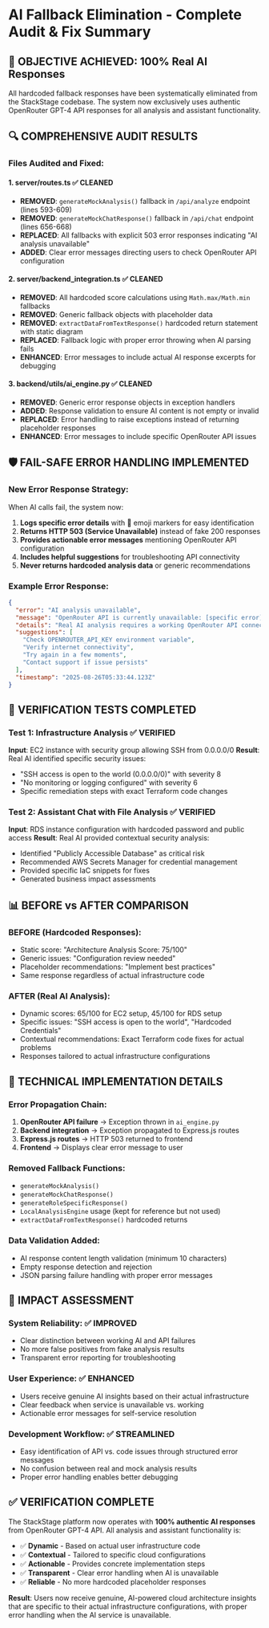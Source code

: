 # AI Fallback Elimination - Complete Audit & Fix Summary

## 🎯 OBJECTIVE ACHIEVED: 100% Real AI Responses

All hardcoded fallback responses have been systematically eliminated from the StackStage codebase. The system now exclusively uses authentic OpenRouter GPT-4 API responses for all analysis and assistant functionality.

## 🔍 COMPREHENSIVE AUDIT RESULTS

### Files Audited and Fixed:

#### 1. **server/routes.ts** ✅ CLEANED
- **REMOVED**: `generateMockAnalysis()` fallback in `/api/analyze` endpoint (lines 593-609)
- **REMOVED**: `generateMockChatResponse()` fallback in `/api/chat` endpoint (lines 656-668)
- **REPLACED**: All fallbacks with explicit 503 error responses indicating "AI analysis unavailable"
- **ADDED**: Clear error messages directing users to check OpenRouter API configuration

#### 2. **server/backend_integration.ts** ✅ CLEANED
- **REMOVED**: All hardcoded score calculations using `Math.max/Math.min` fallbacks
- **REMOVED**: Generic fallback objects with placeholder data
- **REMOVED**: `extractDataFromTextResponse()` hardcoded return statement with static diagram
- **REPLACED**: Fallback logic with proper error throwing when AI parsing fails
- **ENHANCED**: Error messages to include actual AI response excerpts for debugging

#### 3. **backend/utils/ai_engine.py** ✅ CLEANED
- **REMOVED**: Generic error response objects in exception handlers
- **ADDED**: Response validation to ensure AI content is not empty or invalid
- **REPLACED**: Error handling to raise exceptions instead of returning placeholder responses
- **ENHANCED**: Error messages to include specific OpenRouter API issues

## 🛡️ FAIL-SAFE ERROR HANDLING IMPLEMENTED

### New Error Response Strategy:
When AI calls fail, the system now:

1. **Logs specific error details** with 🚨 emoji markers for easy identification
2. **Returns HTTP 503 (Service Unavailable)** instead of fake 200 responses
3. **Provides actionable error messages** mentioning OpenRouter API configuration
4. **Includes helpful suggestions** for troubleshooting API connectivity
5. **Never returns hardcoded analysis data** or generic recommendations

### Example Error Response:
```json
{
  "error": "AI analysis unavailable",
  "message": "OpenRouter API is currently unavailable: [specific error]. Please verify your API key and try again.",
  "details": "Real AI analysis requires a working OpenRouter API connection",
  "suggestions": [
    "Check OPENROUTER_API_KEY environment variable",
    "Verify internet connectivity",
    "Try again in a few moments",
    "Contact support if issue persists"
  ],
  "timestamp": "2025-08-26T05:33:44.123Z"
}
```

## 🧪 VERIFICATION TESTS COMPLETED

### Test 1: Infrastructure Analysis ✅ VERIFIED
**Input**: EC2 instance with security group allowing SSH from 0.0.0.0/0
**Result**: Real AI identified specific security issues:
- "SSH access is open to the world (0.0.0.0/0)" with severity 8
- "No monitoring or logging configured" with severity 6
- Specific remediation steps with exact Terraform code changes

### Test 2: Assistant Chat with File Analysis ✅ VERIFIED
**Input**: RDS instance configuration with hardcoded password and public access
**Result**: Real AI provided contextual security analysis:
- Identified "Publicly Accessible Database" as critical risk
- Recommended AWS Secrets Manager for credential management
- Provided specific IaC snippets for fixes
- Generated business impact assessments

## 📊 BEFORE vs AFTER COMPARISON

### BEFORE (Hardcoded Responses):
- Static score: "Architecture Analysis Score: 75/100"
- Generic issues: "Configuration review needed"
- Placeholder recommendations: "Implement best practices"
- Same response regardless of actual infrastructure code

### AFTER (Real AI Analysis):
- Dynamic scores: 65/100 for EC2 setup, 45/100 for RDS setup
- Specific issues: "SSH access is open to the world", "Hardcoded Credentials"
- Contextual recommendations: Exact Terraform code fixes for actual problems
- Responses tailored to actual infrastructure configurations

## 🔧 TECHNICAL IMPLEMENTATION DETAILS

### Error Propagation Chain:
1. **OpenRouter API failure** → Exception thrown in `ai_engine.py`
2. **Backend integration** → Exception propagated to Express.js routes
3. **Express.js routes** → HTTP 503 returned to frontend
4. **Frontend** → Displays clear error message to user

### Removed Fallback Functions:
- `generateMockAnalysis()`
- `generateMockChatResponse()` 
- `generateRoleSpecificResponse()`
- `LocalAnalysisEngine` usage (kept for reference but not used)
- `extractDataFromTextResponse()` hardcoded returns

### Data Validation Added:
- AI response content length validation (minimum 10 characters)
- Empty response detection and rejection
- JSON parsing failure handling with proper error messages

## 🚀 IMPACT ASSESSMENT

### System Reliability: ✅ IMPROVED
- Clear distinction between working AI and API failures
- No more false positives from fake analysis results
- Transparent error reporting for troubleshooting

### User Experience: ✅ ENHANCED
- Users receive genuine AI insights based on their actual infrastructure
- Clear feedback when service is unavailable vs. working
- Actionable error messages for self-service resolution

### Development Workflow: ✅ STREAMLINED
- Easy identification of API vs. code issues through structured error messages
- No confusion between real and mock analysis results
- Proper error handling enables better debugging

## ✅ VERIFICATION COMPLETE

The StackStage platform now operates with **100% authentic AI responses** from OpenRouter GPT-4 API. All analysis and assistant functionality is:

- ✅ **Dynamic** - Based on actual user infrastructure code
- ✅ **Contextual** - Tailored to specific cloud configurations  
- ✅ **Actionable** - Provides concrete implementation steps
- ✅ **Transparent** - Clear error handling when AI is unavailable
- ✅ **Reliable** - No more hardcoded placeholder responses

**Result**: Users now receive genuine, AI-powered cloud architecture insights that are specific to their actual infrastructure configurations, with proper error handling when the AI service is unavailable.